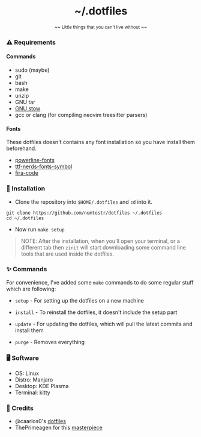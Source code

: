 <h1 align="center">~/.dotfiles</h1>

<p align='center'><sub>~~ Little things that you can't live without ~~</sub></p>

### ⚠️ Requirements

#### Commands

- sudo (maybe)
- git
- bash
- make
- unzip
- GNU tar
- [GNU stow](https://github.com/aspiers/stow)
- gcc or clang (for compiling neovim treesitter parsers)

#### Fonts

These dotfiles doesn't contains any font installation so you have install them beforehand.

- [powerline-fonts](https://github.com/powerline/fonts)
- [ttf-nerds-fonts-symbol](https://www.archlinux.org/packages/community/x86_64/ttf-nerd-fonts-symbols/)
- [fira-code](https://github.com/tonsky/firacode)

### 🚀 Installation

- Clone the repository into `$HOME/.dotfiles` and `cd` into it.

```
git clone https://github.com/numtostr/dotfiles ~/.dotfiles
cd ~/.dotfiles
```

- Now run `make setup`

> NOTE: After the installation, when you'll open your terminal, or a different tab then `zinit` will start downloading some command line tools that are used inside the dotfiles.

### ✨ Commands

For convenience, I've added some `make` commands to do some regular stuff which are following:

- `setup` - For setting up the dotfiles on a new machine

- `install` - To reinstall the dotfiles, it doesn't include the setup part

- `update` - For updating the dotfiles, which will pull the latest commits and install them

- `purge` - Removes everything

### 🖥️ Software

- OS: Linux
- Distro: Manjaro
- Desktop: KDE Plasma
- Terminal: kitty

### 🙏 Credits

- @caarlos0's [dotfiles](https://github.com/caarlos0/dotfiles)
- ThePrimeagen for this [masterpiece](https://youtu.be/tkUllCAGs3c)

